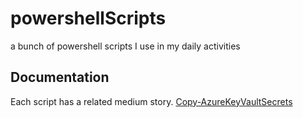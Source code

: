 # powershellScripts
a bunch of powershell scripts I use in my daily activities

## Documentation
Each script has a related medium story.
[Copy-AzureKeyVaultSecrets](https://pieronegri-blog.medium.com/migrating-secrets-between-azure-key-vaults-with-powershell-e9bac1448285)
